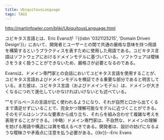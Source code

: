 ```yaml
---
title: UbiquitousLanguage
tags: TAGS
---
```


http://martinfowler.com/bliki/UbiquitousLanguage.html

ユビキタス言語とは、Eric Evansが『{{isbn '0321125215', 'Domain Driven Design'}}』において、開発者とユーザーとの間で共通の厳格な意味を持つ用語を構築するというプラクティスを表すために使用した用語である。ユビキタス言語はソフトウェアにおけるドメインモデルに基づいている。ソフトウェアは曖昧さをうまく扱うことができないため、厳格さが必要となるのである。

Evansは、ドメイン専門家との会話においてユビキタス言語を使用することが、ユビキタス言語およびドメインモデルを検証できる重要な部分であると明言している。また彼は、ユビキタス言語（およびドメインモデル）は、ドメインが大きくなるにつれて進化していかなければいけないとも述べている。

""モデルベースの言語が広く使われるようになり、それが自然と口から出てくるまで満足せずにいることで、完全かつ理解可能なモデルに近づくことができる。そのモデルはシンプルな要素から成り立ち、それらを組み合わせて複雑な考えを表現することができる。（中略）ドメイン専門家は、不自然な、ドメインの理解を妨げる用語や構造には異を唱えるべきである。開発者は、設計の妨げになるような曖昧さや矛盾点に注意を払う必要がある。{{br}}--Eric Evans
